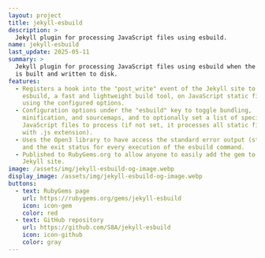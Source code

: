 ```yaml
---
layout: project
title: jekyll-esbuild
description: >
  Jekyll plugin for processing JavaScript files using esbuild.
name: jekyll-esbuild
last_update: 2025-05-11
summary: >
  Jekyll plugin for processing JavaScript files using esbuild when the site
  is built and written to disk.
features:
  - Registers a hook into the "post_write" event of the Jekyll site to run
    esbuild, a fast and lightweight build tool, on JavaScript static files
    using the configured options.
  - Configuration options under the "esbuild" key to toggle bundling,
    minification, and sourcemaps, and to optionally set a list of specific
    JavaScript files to process (if not set, it processes all static files
    with .js extension).
  - Uses the Open3 library to have access the standard error output (stderr)
    and the exit status for every execution of the esbuild command.
  - Published to RubyGems.org to allow anyone to easily add the gem to their
    Jekyll site.
image: /assets/img/jekyll-esbuild-og-image.webp
display_image: /assets/img/jekyll-esbuild-og-image.webp
buttons:
  - text: RubyGems page
    url: https://rubygems.org/gems/jekyll-esbuild
    icon: icon-gem
    color: red
  - text: GitHub repository
    url: https://github.com/S8A/jekyll-esbuild
    icon: icon-github
    color: gray
---
```

